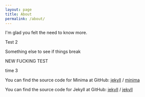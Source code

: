 ```yaml
---
layout: page
title: About
permalink: /about/
---
```

<!-- This page needs to be updateed -->


I'm glad you felt the need to know more. 

Test 2

Something else to see if things break

NEW FUCKING TEST

time 3

You can find the source code for Minima at GitHub:
[jekyll][jekyll-organization] /
[minima](https://github.com/jekyll/minima)

You can find the source code for Jekyll at GitHub:
[jekyll][jekyll-organization] /
[jekyll](https://github.com/jekyll/jekyll)


[jekyll-organization]: https://github.com/jekyll
